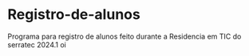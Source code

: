 # Registro-de-alunos
Programa para registro de alunos feito durante a Residencia em TIC do serratec 2024.1
oi